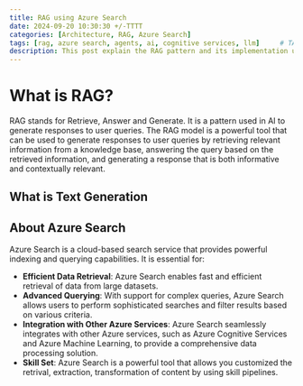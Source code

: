 ```yaml
---
title: RAG using Azure Search
date: 2024-09-20 10:30:30 +/-TTTT
categories: [Architecture, RAG, Azure Search]
tags: [rag, azure search, agents, ai, cognitive services, llm]     # TAG names should always be lowercase
description: This post explain the RAG pattern and its implementation using the Azure SEarch as a vector store. It also shows how to leverage the different search modes in Azure Search
---
```


# What is RAG?
RAG stands for Retrieve, Answer and Generate. It is a pattern used in AI to generate responses to user queries. The RAG model is a powerful tool that can be used to generate responses to user queries by retrieving relevant information from a knowledge base, answering the query based on the retrieved information, and generating a response that is both informative and contextually relevant.

## What is Text Generation

## About Azure Search
Azure Search is a cloud-based search service that provides powerful indexing and querying capabilities. It is essential for:
 
 - **Efficient Data Retrieval**: Azure Search enables fast and efficient retrieval of data from large datasets.
 - **Advanced Querying**: With support for complex queries, Azure Search allows users to perform sophisticated searches and filter results based on various criteria.
 - **Integration with Other Azure Services**: Azure Search seamlessly integrates with other Azure services, such as Azure Cognitive Services and Azure Machine Learning, to provide a comprehensive data processing solution.
 - **Skill Set**: Azure Search is a powerful tool that allows you customized the retrival, extraction, transformation of content by using skill pipelines.
